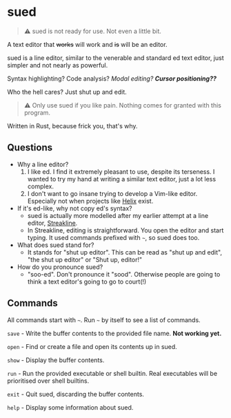 # sued

> :warning: sued is not ready for use. Not even a little bit. 

A text editor that ~~works~~ will work and ~~is~~ will be an editor.

sued is a line editor, similar to the venerable and standard ed text editor,
just simpler and not nearly as powerful.

Syntax highlighting? Code analysis? *Modal editing?* ***Cursor positioning??***

Who the hell cares? Just shut up and edit.

> :warning: Only use sued if you like pain. Nothing comes for granted with this
> program.

Written in Rust, because frick you, that's why.

## Questions

+ Why a line editor?
    1. I like ed. I find it extremely pleasant to use, despite its terseness. I
       wanted to try my hand at writing a similar text editor, just a lot less
       complex.
    2. I don't want to go insane trying to develop a Vim-like editor. Especially
       not when projects like [Helix](https://github.com/helix-editor/helix)
       exist.
+ If it's ed-like, why not copy ed's syntax?
  + sued is actually more modelled after my earlier attempt at a line editor,
      [Streakline](https://github.com/that1m8head/Streakline).
  + In Streakline, editing is straightforward. You open the editor and start
      typing. It used commands prefixed with `~`, so sued does too.
+ What does sued stand for?
  + It stands for "shut up editor". This can be read as "shut up and edit", "the shut up editor"
      or "Shut up, editor!"
+ How do you pronounce sued?
  + "soo-ed". Don't pronounce it "sood". Otherwise people are going to think
      a text editor's going to go to court(!)

## Commands

All commands start with `~`. Run `~` by itself to see a list of commands.

`save` - Write the buffer contents to the provided file name. **Not working yet.**

`open` - Find or create a file and open its contents up in sued.

`show` - Display the buffer contents.

`run` - Run the provided executable or shell builtin. Real executables will be prioritised over shell builtins.

`exit` - Quit sued, discarding the buffer contents.

`help` - Display some information about sued.
